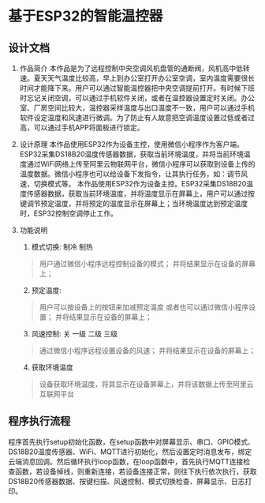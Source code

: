 # 基于ESP32的智能温控器

## 设计文档

1. 作品简介
   本作品是为了远程控制中央空调风机盘管的通断阀，风机高中低转速。夏天天气温度比较高，早上到办公室打开办公室空调，室内温度需要很长时间才能降下来。用户可以通过智能温控器把中央空调提前打开。有时候下班时忘记关闭空调，可以通过手机软件关闭，或者在温控器设置定时关闭。办公室、厂房空间比较大，温控器采样温度与出口温度不一致，用户可以通过手机软件设定温度和风速进行微调。为了防止有人故意把空调温度设置过低或者过高，可以通过手机APP将面板进行锁定。
2. 设计原理
   本作品使用ESP32作为设备主控，使用微信小程序作为客户端。ESP32采集DS18B20温度传感器数据，获取当前环境温度，并将当前环境温度通过WiFi网络上传至阿里云物联网平台，微信小程序可以获取到设备上传的温度数据。微信小程序也可以给设备下发指令，让其执行任务，如：调节风速，切换模式等。
   本作品使用ESP32作为设备主控。ESP32采集DS18B20温度传感器数据，获取当前环境温度，并将温度显示在屏幕上，用户可以通过按键调节预定温度，并将预定的温度显示在屏幕上；当环境温度达到预定温度时，ESP32控制空调停止工作。
3. 功能说明

   1. 模式切换: 制冷 制热
    > 用户通过微信小程序远程控制设备的模式；
    > 并将结果显示在设备的屏幕上；

   2. 预定温度:
   > 用户可以按设备上的按钮来加减预定温度
   > 或者也可以通过微信小程序设置；
   > 并将结果显示在设备的屏幕上；

   3. 风速控制: 关 一级 二级 三级
   > 通过微信小程序远程设置设备的风速；
   > 并将结果显示在设备的屏幕上；

   4. 获取环境温度
   > 设备获取环境温度，将其显示在设备屏幕上，并将该数据上传至阿里云互联网平台

## 程序执行流程

程序首先执行setup初始化函数，在setup函数中对屏幕显示、串口、GPIO模式、DS18B20温度传感器、WiFi、MQTT进行初始化，然后设置定时消息发布，绑定云端消息回调。然后循环执行loop函数，在loop函数中，首先执行MQTT连接检查函数，若设备掉线，则重新连接，若设备连接正常，则往下执行依次执行，获取DS18B20传感器数据、按键扫描、风速控制、模式切换检查、屏幕显示、日志打印。

